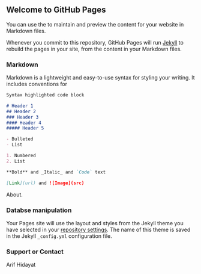 ## Welcome to GitHub Pages

You can use the  to maintain and preview the content for your website in Markdown files.

Whenever you commit to this repository, GitHub Pages will run [Jekyll](https://jekyllrb.com/) to rebuild the pages in your site, from the content in your Markdown files.

### Markdown

Markdown is a lightweight and easy-to-use syntax for styling your writing. It includes conventions for

```markdown
Syntax highlighted code block

# Header 1
## Header 2
### Header 3
#### Header 4 
##### Header 5

- Bulleted
- List

1. Numbered
2. List

**Bold** and _Italic_ and `Code` text

[Link](url) and ![Image](src)
```

About.

### Databse manipulation

Your Pages site will use the layout and styles from the Jekyll theme you have selected in your [repository settings](https://github.com/arifhidayat65/project/settings). The name of this theme is saved in the Jekyll `_config.yml` configuration file.

### Support or Contact
Arif Hidayat
